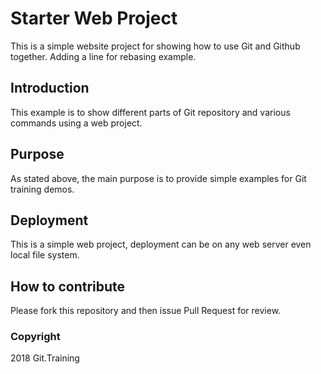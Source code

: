 # Starter Web Project

This is a simple website project for showing how to use Git and Github together.
Adding a line for rebasing example.

## Introduction

This example is to show different parts of Git repository and various commands using a web project. 

## Purpose

As stated  above, the main purpose is to provide simple examples for Git training demos.

## Deployment

This is a simple web project, deployment can be on any web server even local file system.

## How to contribute

Please fork this repository and then issue Pull Request for review.

### Copyright

2018 Git.Training